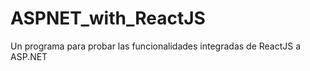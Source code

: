 # ASPNET_with_ReactJS
 Un programa para probar las funcionalidades integradas de ReactJS a ASP.NET 
